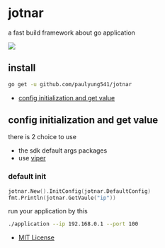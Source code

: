 # jotnar
a fast build framework about go application 

![](https://github.com/paulyung541/jotnar/blob/master/gopher_head.png)

## install
```sh
go get -u github.com/paulyung541/jotnar
```

* [config initialization and get value]()

## config initialization and get value
there is 2 choice to use<br>
* the sdk default args packages
* use [viper](https://github.com/spf13/viper)

### default init
```go
jotnar.New().InitConfig(jotnar.DefaultConfig)
fmt.Println(jotnar.GetVaule("ip"))
```
run your application by this
```sh
./application --ip 192.168.0.1 --port 100
```

* [MIT License](https://github.com/paulyung541/jotnar/blob/master/LICENSE)